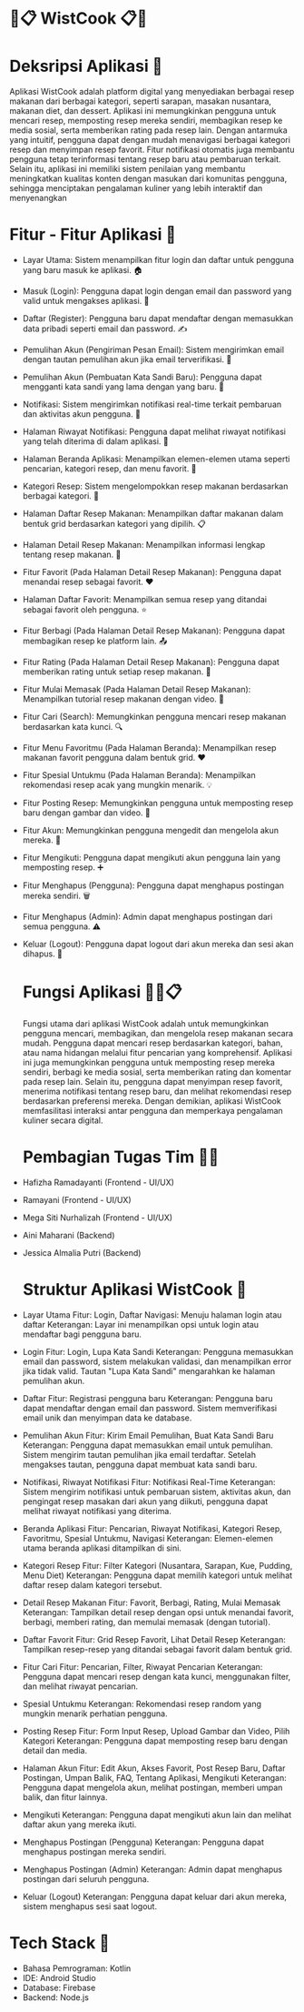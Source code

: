 # 🍜📋 WistCook 📋🍜 

# Deksripsi Aplikasi  📖
Aplikasi WistCook adalah platform digital yang menyediakan berbagai resep makanan dari berbagai kategori, seperti sarapan, masakan nusantara, makanan diet, dan dessert. Aplikasi ini memungkinkan pengguna untuk mencari resep, memposting resep mereka sendiri, membagikan resep ke media sosial, serta memberikan rating pada resep lain. Dengan antarmuka yang intuitif, pengguna dapat dengan mudah menavigasi berbagai kategori resep dan menyimpan resep favorit. Fitur notifikasi otomatis juga membantu pengguna tetap terinformasi tentang resep baru atau pembaruan terkait. Selain itu, aplikasi ini memiliki sistem penilaian yang membantu meningkatkan kualitas konten dengan masukan dari komunitas pengguna, sehingga menciptakan pengalaman kuliner yang lebih interaktif dan menyenangkan

# Fitur - Fitur Aplikasi 📱
- Layar Utama: Sistem menampilkan fitur login dan daftar untuk pengguna yang baru masuk ke aplikasi. 🏠
- Masuk (Login): Pengguna dapat login dengan email dan password yang valid untuk mengakses aplikasi. 🔐
- Daftar (Register): Pengguna baru dapat mendaftar dengan memasukkan data pribadi seperti email dan password. ✍️
- Pemulihan Akun (Pengiriman Pesan Email): Sistem mengirimkan email dengan tautan pemulihan akun jika email terverifikasi. 📧
- Pemulihan Akun (Pembuatan Kata Sandi Baru): Pengguna dapat mengganti kata sandi yang lama dengan yang baru. 🔑
- Notifikasi: Sistem mengirimkan notifikasi real-time terkait pembaruan dan aktivitas akun pengguna. 🔔
- Halaman Riwayat Notifikasi: Pengguna dapat melihat riwayat notifikasi yang telah diterima di dalam aplikasi. 📜
- Halaman Beranda Aplikasi: Menampilkan elemen-elemen utama seperti pencarian, kategori resep, dan menu favorit. 🏡
- Kategori Resep: Sistem mengelompokkan resep makanan berdasarkan berbagai kategori. 🍲
- Halaman Daftar Resep Makanan: Menampilkan daftar makanan dalam bentuk grid berdasarkan kategori yang dipilih. 📋
- Halaman Detail Resep Makanan: Menampilkan informasi lengkap tentang resep makanan. 📖
- Fitur Favorit (Pada Halaman Detail Resep Makanan): Pengguna dapat menandai resep sebagai favorit. ❤️
- Halaman Daftar Favorit: Menampilkan semua resep yang ditandai sebagai favorit oleh pengguna. ⭐
- Fitur Berbagi (Pada Halaman Detail Resep Makanan): Pengguna dapat membagikan resep ke platform lain. 📤
- Fitur Rating (Pada Halaman Detail Resep Makanan): Pengguna dapat memberikan rating untuk setiap resep makanan. 🌟
- Fitur Mulai Memasak (Pada Halaman Detail Resep Makanan): Menampilkan tutorial resep makanan dengan video. 🍳
- Fitur Cari (Search): Memungkinkan pengguna mencari resep makanan berdasarkan kata kunci. 🔍
- Fitur Menu Favoritmu (Pada Halaman Beranda): Menampilkan resep makanan favorit pengguna dalam bentuk grid. ❤️
- Fitur Spesial Untukmu (Pada Halaman Beranda): Menampilkan rekomendasi resep acak yang mungkin menarik. 💡
- Fitur Posting Resep: Memungkinkan pengguna untuk memposting resep baru dengan gambar dan video. 📸
- Fitur Akun: Memungkinkan pengguna mengedit dan mengelola akun mereka. 👤
- Fitur Mengikuti: Pengguna dapat mengikuti akun pengguna lain yang memposting resep. ➕
- Fitur Menghapus (Pengguna): Pengguna dapat menghapus postingan mereka sendiri. 🗑️
- Fitur Menghapus (Admin): Admin dapat menghapus postingan dari semua pengguna. ⚠️
- Keluar (Logout): Pengguna dapat logout dari akun mereka dan sesi akan dihapus. 🚪

  # Fungsi Aplikasi 👨‍🍳📋
  Fungsi utama dari aplikasi WistCook adalah untuk memungkinkan pengguna mencari, membagikan, dan mengelola resep makanan secara mudah. Pengguna dapat mencari resep berdasarkan kategori, bahan, atau nama hidangan melalui fitur pencarian yang komprehensif. Aplikasi ini juga memungkinkan pengguna untuk memposting resep mereka sendiri, berbagi ke media sosial, serta memberikan rating dan komentar pada resep lain. Selain itu, pengguna dapat menyimpan resep favorit, menerima notifikasi tentang resep baru, dan melihat rekomendasi resep berdasarkan preferensi mereka. Dengan demikian, aplikasi WistCook memfasilitasi interaksi antar pengguna dan memperkaya pengalaman kuliner secara digital.

  # Pembagian Tugas Tim 👩‍🍳
- Hafizha Ramadayanti (Frontend - UI/UX)
- Ramayani (Frontend - UI/UX)
- Mega Siti Nurhalizah (Frontend - UI/UX)
- Aini Maharani (Backend)
- Jessica Almalia Putri (Backend)
 
  # Struktur Aplikasi WistCook 🥘
- Layar Utama
  Fitur: Login, Daftar
  Navigasi: Menuju halaman login atau daftar
  Keterangan: Layar ini menampilkan opsi untuk login atau mendaftar bagi pengguna baru.
- Login
  Fitur: Login, Lupa Kata Sandi
  Keterangan: Pengguna memasukkan email dan password, sistem melakukan validasi, dan menampilkan error jika tidak valid. Tautan "Lupa Kata Sandi" mengarahkan ke halaman pemulihan akun.
- Daftar
  Fitur: Registrasi pengguna baru
  Keterangan: Pengguna baru dapat mendaftar dengan email dan password. Sistem memverifikasi email unik dan menyimpan data ke database.
- Pemulihan Akun
  Fitur: Kirim Email Pemulihan, Buat Kata Sandi Baru
  Keterangan: Pengguna dapat memasukkan email untuk pemulihan. Sistem mengirim tautan pemulihan jika email terdaftar. Setelah mengakses tautan, pengguna dapat membuat kata sandi baru.
- Notifikasi, Riwayat Notifikasi
  Fitur: Notifikasi Real-Time
  Keterangan: Sistem mengirim notifikasi untuk pembaruan sistem, aktivitas akun, dan pengingat resep masakan dari akun yang diikuti, pengguna dapat melihat riwayat notifikasi yang diterima.
- Beranda Aplikasi
  Fitur: Pencarian, Riwayat Notifikasi, Kategori Resep, Favoritmu, Spesial Untukmu, Navigasi
  Keterangan: Elemen-elemen utama beranda aplikasi ditampilkan di sini.
- Kategori Resep
  Fitur: Filter Kategori (Nusantara, Sarapan, Kue, Pudding, Menu Diet)
  Keterangan: Pengguna dapat memilih kategori untuk melihat daftar resep dalam kategori tersebut.
- Detail Resep Makanan
  Fitur: Favorit, Berbagi, Rating, Mulai Memasak
  Keterangan: Tampilkan detail resep dengan opsi untuk menandai favorit, berbagi, memberi rating, dan memulai memasak (dengan tutorial).
- Daftar Favorit
  Fitur: Grid Resep Favorit, Lihat Detail Resep
  Keterangan: Tampilkan resep-resep yang ditandai sebagai favorit dalam bentuk grid.
- Fitur Cari
  Fitur: Pencarian, Filter, Riwayat Pencarian
  Keterangan: Pengguna dapat mencari resep dengan kata kunci, menggunakan filter, dan melihat riwayat pencarian.
- Spesial Untukmu
  Keterangan: Rekomendasi resep random yang mungkin menarik perhatian pengguna.
- Posting Resep
  Fitur: Form Input Resep, Upload Gambar dan Video, Pilih Kategori
  Keterangan: Pengguna dapat memposting resep baru dengan detail dan media.
- Halaman Akun
  Fitur: Edit Akun, Akses Favorit, Post Resep Baru, Daftar Postingan, Umpan Balik, FAQ, Tentang Aplikasi, Mengikuti
  Keterangan: Pengguna dapat mengelola akun, melihat postingan, memberi umpan balik, dan fitur lainnya.
- Mengikuti
  Keterangan: Pengguna dapat mengikuti akun lain dan melihat daftar akun yang mereka ikuti.
- Menghapus Postingan (Pengguna)
  Keterangan: Pengguna dapat menghapus postingan mereka sendiri.
- Menghapus Postingan (Admin)
  Keterangan: Admin dapat menghapus postingan dari seluruh pengguna.
- Keluar (Logout)
  Keterangan: Pengguna dapat keluar dari akun mereka, sistem menghapus sesi saat logout.

# Tech Stack 🥗
- Bahasa Pemrograman: Kotlin
- IDE: Android Studio
- Database: Firebase
- Backend: Node.js
